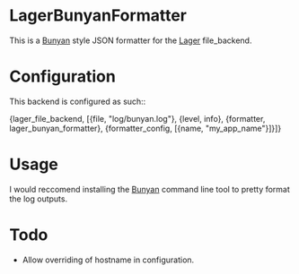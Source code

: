 LagerBunyanFormatter
====================

This is a [Bunyan](https://github.com/trentm/node-bunyan) style JSON formatter for the [Lager](https://github.com/basho/lager) file_backend.

Configuration
=============

This backend is configured as such::

  {lager_file_backend, [{file, "log/bunyan.log"}, {level, info}, {formatter, lager_bunyan_formatter}, {formatter_config, [{name, "my_app_name"}]}]}

Usage
=====

I would reccomend installing the [Bunyan](https://github.com/trentm/node-bunyan) command line tool to pretty format the log outputs.

Todo
====

 * Allow overriding of hostname in configuration.
